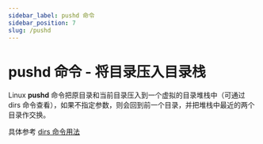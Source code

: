 ```yaml
---
sidebar_label: pushd 命令
sidebar_position: 7
slug: /pushd
---
```


# pushd 命令 - 将目录压入目录栈



Linux **pushd** 命令把原目录和当前目录压入到一个虚拟的目录堆栈中（可通过 dirs 命令查看），如果不指定参数，则会回到前一个目录，并把堆栈中最近的两个目录作交换。

具体参考 [dirs 命令用法](/linux-command/dirs)

